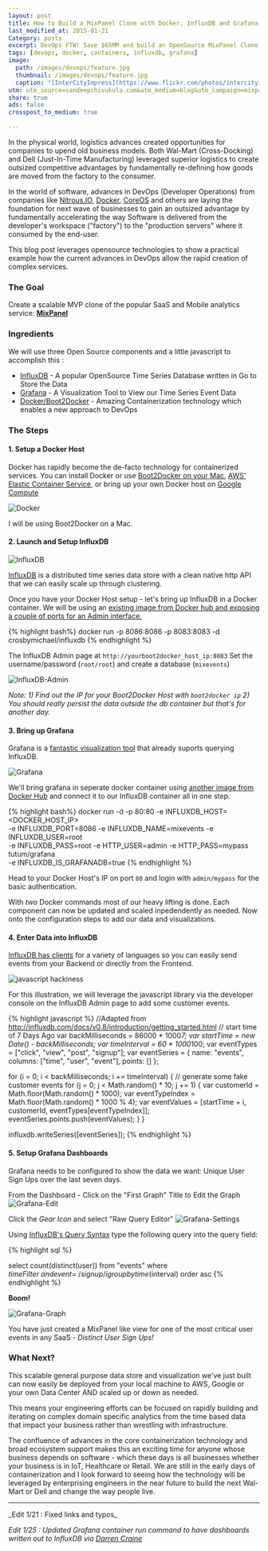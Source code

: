 ```yaml
---
layout: post
title: How to Build a MixPanel Clone with Docker, InfluxDB and Grafana
last_modified_at: 2015-01-21
Category: posts
excerpt: DevOps FTW! Save $65MM and build an OpenSource MixPanel Clone.
tags: [devops, docker, containers, influxdb, grafana]
image:
  path: /images/devops/feature.jpg
  thumbnail: /images/devops/feature.jpg
  caption: "[InterCityImpress](https://www.flickr.com/photos/intercityimpress/15344282306)"
utm: utm_source=sandeepchivukula.com&utm_medium=blog&utm_campaign=mixpanelclone
share: true
ads: false
crosspost_to_medium: true

---
```


In the physical world, logistics advances created opportunities for companies to upend old business models. Both Wal-Mart (Cross-Docking) and Dell (Just-In-Time Manufacturing) leveraged superior logistics to create outsized competitive advantages by fundamentally re-defining how goods are moved from the factory to the consumer.

In the world of software, advances in DevOps (Developer Operations) from companies like [Nitrous.IO](https://www.nitrous.io/?{{page.utm}}), [Docker](http://www.docker.com/?{{page.utm}}), [CoreOS](http://www.coreos.com/?{{page.utm}}) and others are laying the foundation for next wave of businesses to gain an outsized advantage by fundamentally accelerating the way Software is delivered from the developer's workspace ("factory") to the "production servers" where it consumed by the end-user.

This blog post leverages opensource technologies to show a practical example how the current advances in DevOps allow the rapid creation of complex services.


### The Goal

Create a scalable MVP clone of the popular SaaS and Mobile analytics service: [__MixPanel__](http://blogs.wsj.com/venturecapital/2014/12/18/mixpanel-raises-65-million-to-build-predictive-data-tech/?{{page.utm}})

### Ingredients

We will use three Open Source components and a little javascript to accomplish this :

* [InfluxDB](http://www.influxdb.com/?{{page.utm}}) - A popular OpenSource Time Series Database written in Go to Store the Data
* [Grafana](http://grafana.org/?{{page.utm}}) - A Visualization Tool to View our Time Series Event Data
* [Docker/Boot2Docker](http://www.docker.com/?{{page.utm}}) - Amazing Containerization technology which enables a new approach to DevOps


### The Steps

#### 1. Setup a Docker Host

Docker has rapidly become the de-facto technology for containerized services. You can install Docker or use [Boot2Docker on your Mac](https://docs.docker.com/installation/mac/?{{page.utm}}), [AWS' Elastic Container Service](https://aws.amazon.com/ecs/?{{page.utm}}), or bring up your own Docker host on [Google Compute](https://cloud.google.com/compute/docs/containers/container_vms?{{page.utm}})

![Docker](/images/devops/docker-whale-home-logo-@2x.png)

I will be using Boot2Docker on a Mac.

#### 2. Launch and Setup InfluxDB

![InfluxDB](/images/devops/influx.jpeg)

[InfluxDB](http://influxdb.com/docs/v0.8/introduction/overview.html?{{page.utm}}) is a distributed time series data store with a clean native http API that we can easily scale up through clustering.

Once you have your Docker Host setup - let's bring up InfluxDB in a Docker container. We will be using an [existing image from Docker hub and exposing a couple of ports for an Admin interface.](https://github.com/crosbymichael/influxdb-docker?{{page.utm}})

{% highlight bash%}
docker run -p 8086:8086 -p 8083:8083 -d crosbymichael/influxdb
{% endhighlight  %}

The InfluxDB Admin page at `http://yourboot2docker_host_ip:8083`
Set the username/password (`root/root`) and create a database (`mixevents`)

![InfluxDB-Admin](/images/devops/influx-admin.png)


_Note: 1) Find out the IP for your Boot2Docker Host with `boot2docker ip` 2) You should really persist the data outside the db container but that's for another day._

#### 3. Bring up Grafana

Grafana is a [fantastic visualization tool](http://grafana.org/features/?{{page.utm}}) that already suports querying InfluxDB.

![Grafana](/images/devops/grafana.png)

We'll bring grafana in seperate docker container using [another image from Docker Hub](https://registry.hub.docker.com/u/tutum/grafana/?{{page.utm}}) and connect it to our InfluxDB container all in one step.

{% highlight bash%}
docker run -d -p 80:80 -e INFLUXDB_HOST=<DOCKER_HOST_IP> \
-e INFLUXDB_PORT=8086 -e INFLUXDB_NAME=mixevents -e INFLUXDB_USER=root \
-e INFLUXDB_PASS=root -e HTTP_USER=admin -e HTTP_PASS=mypass tutum/grafana \
-e INFLUXDB_IS_GRAFANADB=true
{% endhighlight  %}

Head to your Docker Host's IP on port `80` and login with `admin/mypass` for the basic authentication.

With _two_ Docker commands most of our heavy lifting is done. Each component can now be updated and scaled inpedendently as needed. Now onto the configuration steps to add our data and visualizations.

#### 4. Enter Data into InfluxDB

[InfluxDB has clients](http://influxdb.com/docs/v0.8/client_libraries/javascript.html?{{page.utm}}) for a variety of languages so you can easily send events from your Backend or directly from the Frontend.

![javascript hackiness](/images/devops/javascript.png)

For this illustration, we will leverage the javascript library via the developer console on the InfluxDB Admin page to add some customer events.

{% highlight javascript %}
//Adapted from http://influxdb.com/docs/v0.8/introduction/getting_started.html
// start time of 7 Days Ago
var backMilliseconds = 86000 * 1000*7;
var startTime = new Date() - backMilliseconds;
var timeInterval = 60 * 1000*100;
var eventTypes = ["click", "view", "post", "signup"];
var eventSeries = {
  name: "events",
  columns: ["time", "user", "event"],
  points: []
};

for (i = 0; i < backMilliseconds; i += timeInterval) {
 // generate some fake customer events
  for (j = 0; j < Math.random() * 10; j += 1) {
    var customerId = Math.floor(Math.random() * 1000);
    var eventTypeIndex = Math.floor(Math.random() * 1000 % 4);
    var eventValues = [startTime + i, customerId, eventTypes[eventTypeIndex]];
    eventSeries.points.push(eventValues);
  }
}

influxdb.writeSeries([eventSeries]);
{% endhighlight %}

#### 5. Setup Grafana Dashboards

Grafana needs to be configured to show the data we want: Unique User Sign Ups over the last seven days.

From the Dashboard - Click on the "First Graph" Title to Edit the Graph
![Grafana-Edit](/images/devops/grafana-1.png)

Click the _Gear Icon_  and select "Raw Query Editor"
![Grafana-Settings](/images/devops/grafana-2.png)

Using [InfluxDB's Query Syntax](http://influxdb.com/docs/v0.8/api/query_language.html?{{page.utm}}) type the following query into the query field:

{% highlight sql %}

select count(distinct(user)) from "events" where $timeFilter \
and event =~/signup/i group by time($interval) order asc
{% endhighlight %}


__Boom!__

![Grafana-Graph](/images/devops/grafana-graph.png)

You have just created a MixPanel like view for one of the most critical user events in any SaaS - _Distinct User Sign Ups!_

### What Next?

This scalable general purpose data store and visualization we've just built can now easily be deployed from your local machine to AWS, Google or your own Data Center AND scaled up or down as needed.

This means your engineering efforts can be focused on rapidly building and iterating on complex domain specific analytics from the time based data that impact your business rather than wrestling with infrastructure.

The confluence of advances in the core containerization technology and broad ecosystem support makes this an exciting time for anyone whose business depends on software - which these days is all businesses whether your business is in IoT, Healthcare or Retail.  We are still in the early days of containerization and I look forward to seeing how the technology will be leveraged by enterprising engineers in the near future to build the next Wal-Mart or Dell and change the way people live.

<HR>
_Edit 1/21 : Fixed links and typos_

_Edit 1/25 : Updated Grafana container run command to have dashboards written out to
InfluxDB via [Darren Craine](https://www.facebook.com/agrippa)_
